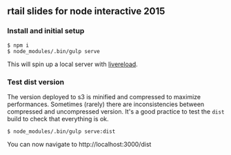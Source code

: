 ## rtail slides for node interactive 2015

### Install and initial setup

    $ npm i
    $ node_modules/.bin/gulp serve

This will spin up a local server with [livereload](https://chrome.google.com/webstore/detail/livereload/jnihajbhpnppcggbcgedagnkighmdlei?hl=en).

### Test dist version

The version deployed to s3 is minified and compressed to maximize performances. Sometimes (rarely) there are inconsistencies between compressed and uncompressed version. It's a good practice to test the `dist` build to check that everything is ok.

    $ node_modules/.bin/gulp serve:dist

You can now navigate to http://localhost:3000/dist
